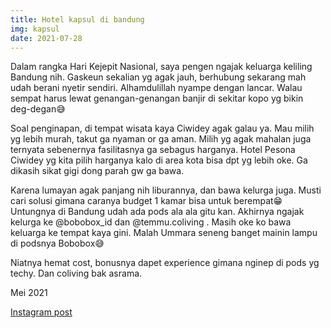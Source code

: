 ```yaml
---
title: Hotel kapsul di bandung
img: kapsul
date: 2021-07-28
---
```

Dalam rangka Hari Kejepit Nasional, saya pengen ngajak keluarga keliling Bandung nih. Gaskeun sekalian yg agak jauh, berhubung sekarang mah udah berani nyetir sendiri. Alhamdulillah nyampe dengan lancar. Walau sempat harus lewat genangan-genangan banjir di sekitar kopo yg bikin deg-degan😅

Soal penginapan, di tempat wisata kaya Ciwidey agak galau ya. Mau milih yg lebih murah, takut ga nyaman or ga aman. Milih yg agak mahalan juga ternyata sebenernya fasilitasnya ga sebagus harganya. Hotel Pesona Ciwidey yg kita pilih harganya kalo di area kota bisa dpt yg lebih oke. Ga dikasih sikat gigi dong parah gw ga bawa.

Karena lumayan agak panjang nih liburannya, dan bawa kelurga juga. Musti cari solusi gimana caranya budget 1 kamar bisa untuk berempat😁 Untungnya di Bandung udah ada pods ala ala gitu kan. Akhirnya ngajak kelurga ke @bobobox_id dan @temmu.coliving . Masih oke ko bawa keluarga ke tempat kaya gini. Malah Ummara seneng banget mainin lampu di podsnya Bobobox😅

Niatnya hemat cost, bonusnya dapet experience gimana nginep di pods yg techy. Dan coliving bak asrama.

Mei 2021

[Instagram post](https://www.instagram.com/p/CPju8g7MZwH/)

